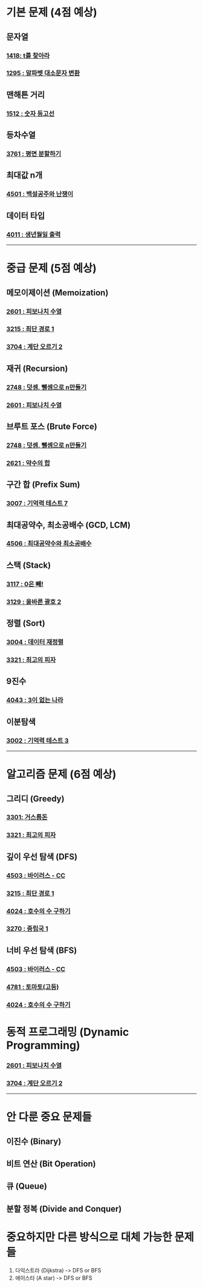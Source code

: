 # 기본 문제 (4점 예상)
## 문자열
### [1418: t를 찾아라](code/20250107_1418.c)
### [1295 : 알파벳 대소문자 변환](code/20250111_1295.c)

## 맨해튼 거리
### [1512 : 숫자 등고선](code/20250110_1512.c)

## 등차수열
### [3761 : 평면 분할하기](code/20250106_3761.c)

## 최대값 n개
### [4501 : 백설공주와 난쟁이](code/20250112_4501.c)

## 데이터 타입
### [4011 : 생년월일 출력](code/20250112_4011.c)

---

# 중급 문제 (5점 예상)
## 메모이제이션 (Memoization)
### [2601 : 피보나치 수열](code/20250109_2601.c)
### [3215 : 최단 경로 1](code/20250110_3215.c)
### [3704 : 계단 오르기 2](code/20250113_3704.c)

## 재귀 (Recursion)
### [2748 : 덧셈, 뺄셈으로 n만들기](code/20250107_2748.c)
### [2601 : 피보나치 수열](code/20250109_2601.c)

## 브루트 포스 (Brute Force)
### [2748 : 덧셈, 뺄셈으로 n만들기](code/20250107_2748.c)
### [2621 : 약수의 합](code/20250112_2621.c)

## 구간 합 (Prefix Sum)
### [3007 : 기억력 테스트 7](code/20250108_3007.c)

## 최대공약수, 최소공배수 (GCD, LCM)
### [4506 : 최대공약수와 최소공배수](code/20250112_4506.c)

## 스택 (Stack)
### [3117 : 0은 빼!](code/20250112_3117.c)
### [3129 : 올바른 괄호 2](code/20250113_3129.c)

## 정렬 (Sort)
### [3004 : 데이터 재정렬](code/20250112_3004.c)
### [3321 : 최고의 피자](code/20250113_3321.c)

## 9진수
### [4043 : 3이 없는 나라](code/20250113_4043.c)

## 이분탐색
### [3002 : 기억력 테스트 3](code/20250113_3002.c)

---

# 알고리즘 문제 (6점 예상)
## 그리디 (Greedy)
### [3301: 거스름돈](code/20250108_3301.c)
### [3321 : 최고의 피자](code/20250113_3321.c)

## 깊이 우선 탐색 (DFS)
### [4503 : 바이러스 - CC](code/20250109_4503.c)
### [3215 : 최단 경로 1](code/20250110_3215.c)
### [4024 : 호수의 수 구하기](code/20250111_4024.c)
### [3270 : 중립국 1](code/20250113_3270.c)

## 너비 우선 탐색 (BFS)
### [4503 : 바이러스 - CC](code/20250109_4503.c)
### [4781 : 토마토(고등)](code/20250111_4781.c)
### [4024 : 호수의 수 구하기](code/20250111_4024.c)

# 동적 프로그래밍 (Dynamic Programming)
### [2601 : 피보나치 수열](code/20250109_2601.c)
### [3704 : 계단 오르기 2](code/20250113_3704.c)

---

# 안 다룬 중요 문제들
## 이진수 (Binary)
## 비트 연산 (Bit Operation)

## 큐 (Queue)
## 분할 정복 (Divide and Conquer)

# 중요하지만 다른 방식으로 대체 가능한 문제들
1. 다익스트라 (Dijkstra) -> DFS or BFS
2. 에이스타 (A star) -> DFS or BFS
